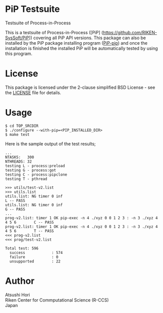 # PiP Testsuite

Testsuite of Process-in-Process

This is a testsuite of Process-in-Process ([PiP]
(https://github.com/RIKEN-SysSoft/PiP)) covering all PiP API
versions.  This package can also be installed by the PiP package
installing program
([PiP-pip](https://github.com/RIKEN-SysSoft/PiP-pip)) and once the
installation is finished the installed PiP will be automatically
tested by using this program.

# License

This package is licensed under the 2-clause simplified BSD License -
see the [LICENSE](LICENSE) file for details.

# Usage

    $ cd TOP_SRCDIR
    $ ./configure --with-pip=<PIP_INSTALLED_DIR>
    $ make test

Here is the sample output of the test results;

    ...
    NTASKS:   300
    NTHREADS: 32
    testing L - process:preload
    testing G - process:got
    testing C - process:pipclone
    testing T - pthread
    
    >>> utils/test-v2.list
    >>> utils.list
    utils.list: NG timer 0 inf                                                         L -- PASS
    utils.list: NG timer 0 inf                                                         G -- PASS
    ...
    prog-v2.list: timer 1 OK pip-exec -n 4 ./xyz 0 0 1 2 3 : -n 3 ./xyz 4 4 5 6        C -- PASS
    prog-v2.list: timer 1 OK pip-exec -n 4 ./xyz 0 0 1 2 3 : -n 3 ./xyz 4 4 5 6        T -- PASS
    <<< prog-v2.list
    <<< prog/test-v2.list
    
    Total test: 596
      success            : 574
      failure            : 0
      unsupported        : 22

# Author

Atsushi Hori<br>
Riken Center for Commputational Science (R-CCS)<br>
Japan<br>
